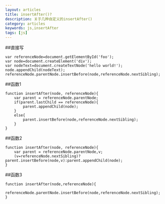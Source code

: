 ```yaml
---
layout: articles
title: insertAfter()?
description: 关于几种自定义的insertAfter()
category: articles
keywords: js,insertAfter
tags: [js]
---
```

##直接写

	var referenceNode=document.getElementById('foo');
	var node=document.createElement('div');
	var nodeText=document.createTextNode('hello world!');
	node.appendChild(nodeText);
	referenceNode.parentNode.insertBefore(node,referenceNode.nextSibling);

##函数1

	function insertAfter(node, referenceNode){
	    var parent = referenceNode.parentNode;
	    if(parent.lastChild == referenceNode){
	        parent.appendChild(node);
	    }
	    else{
	        parent.insertBefore(node,referenceNode.nextSibling);
	    }            
	}

##函数2

	function insertAfter(node, referenceNode){
	    var parent = referenceNode.parentNode,v;
	    (v=referenceNode.nextSibling)?parent.insertBefore(node,v):parent.appendChild(node);
	}

##函数3

	function insertAfter(node,referenceNode){
	    referenceNode.parentNode.insertBefore(node,referenceNode.nextSibling);
	}
